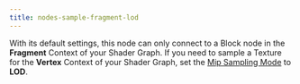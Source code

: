 ```yaml
---
title: nodes-sample-fragment-lod
---
```


With its default settings, this node can only connect to a Block node in the **Fragment** Context of your Shader Graph. If you need to sample a Texture for the **Vertex** Context of your Shader Graph, set the [Mip Sampling Mode](#additional-node-settings) to **LOD**.
